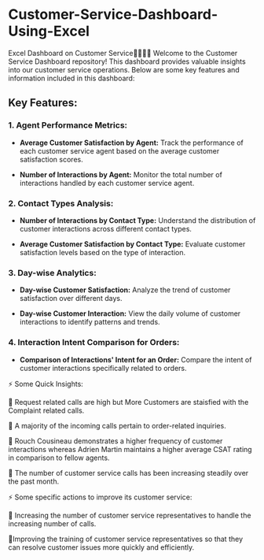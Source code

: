 # Customer-Service-Dashboard-Using-Excel

Excel Dashboard on Customer Service🧑🏻‍💻📲
Welcome to the Customer Service Dashboard repository! This dashboard provides valuable insights into our customer service operations. Below are some key features and information included in this dashboard:

## Key Features:

### 1. Agent Performance Metrics:
   - **Average Customer Satisfaction by Agent:**
     Track the performance of each customer service agent based on the average customer satisfaction scores.

   - **Number of Interactions by Agent:**
     Monitor the total number of interactions handled by each customer service agent.

### 2. Contact Types Analysis:
   - **Number of Interactions by Contact Type:**
     Understand the distribution of customer interactions across different contact types.

   - **Average Customer Satisfaction by Contact Type:**
     Evaluate customer satisfaction levels based on the type of interaction.

### 3. Day-wise Analytics:
   - **Day-wise Customer Satisfaction:**
     Analyze the trend of customer satisfaction over different days.

   - **Day-wise Customer Interaction:**
     View the daily volume of customer interactions to identify patterns and trends.

### 4. Interaction Intent Comparison for Orders:
   - **Comparison of Interactions' Intent for an Order:**
     Compare the intent of customer interactions specifically related to orders.
     

⚡ Some Quick Insights:

📌 Request related calls are high but More Customers are staisfied with the Complaint related calls.

📌 A majority of the incoming calls pertain to order-related inquiries.

📌 Rouch Cousineau demonstrates a higher frequency of customer interactions whereas Adrien Martin maintains a higher average CSAT rating in comparison to fellow agents.

📌 The number of customer service calls has been increasing steadily over the past month.

⚡ Some specific actions to improve its customer service:

📌 Increasing the number of customer service representatives to handle the increasing number of calls.

📌Improving the training of customer service representatives so that they can resolve customer issues more quickly and efficiently.


